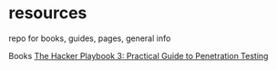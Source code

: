 # resources
repo for books, guides, pages, general info

Books
  <a href="https://www.amazon.com/Hacker-Playbook-Practical-Penetration-Testing-ebook/dp/B07CSPFYZ2">The Hacker Playbook 3: Practical Guide to Penetration Testing</a>
